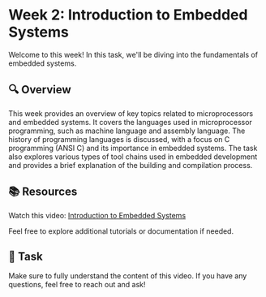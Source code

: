 # Week 2: Introduction to Embedded Systems

Welcome to this week! In this task, we'll be diving into the fundamentals of embedded systems.

## 🔍 Overview

This week provides an overview of key topics related to microprocessors and embedded systems. It covers the languages used in microprocessor programming, such as machine language and assembly language. The history of programming languages is discussed, with a focus on C programming (ANSI C) and its importance in embedded systems. The task also explores various types of tool chains used in embedded development and provides a brief explanation of the building and compilation process.

## 📚 Resources

Watch this video: [Introduction to Embedded Systems](https://youtu.be/bCSeXFRBhLg?si=-mMv71E9gN5nCHzs)

Feel free to explore additional tutorials or documentation if needed.

## 📝 Task

Make sure to fully understand the content of this video. If you have any questions, feel free to reach out and ask!
